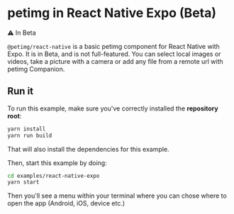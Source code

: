 # petimg in React Native Expo (Beta)

⚠️ In Beta

`@petimg/react-native` is a basic petimg component for React Native with Expo. It is in Beta, and is not full-featured. You can select local images or videos, take a picture with a camera or add any file from a remote url with petimg Companion.

## Run it

To run this example, make sure you've correctly installed the **repository root**:

```bash
yarn install
yarn run build
```

That will also install the dependencies for this example.

Then, start this example by doing:

```bash
cd examples/react-native-expo
yarn start
```

Then you'll see a menu within your terminal where you can chose where to open the app (Android, iOS, device etc.)
